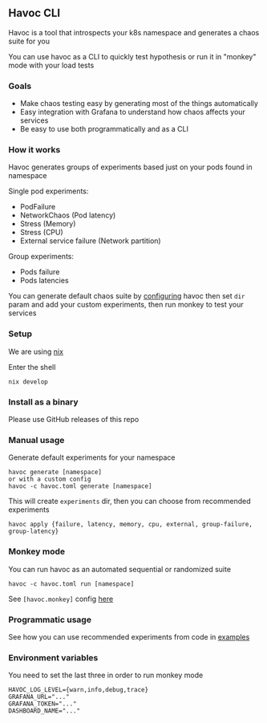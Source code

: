 ## Havoc CLI

Havoc is a tool that introspects your k8s namespace and generates a chaos suite for you

You can use havoc as a CLI to quickly test hypothesis or run it in "monkey" mode with your load tests

### Goals

- Make chaos testing easy by generating most of the things automatically
- Easy integration with Grafana to understand how chaos affects your services
- Be easy to use both programmatically and as a CLI

### How it works
Havoc generates groups of experiments based just on your pods found in namespace

Single pod experiments:

- PodFailure
- NetworkChaos (Pod latency)
- Stress (Memory)
- Stress (CPU)
- External service failure (Network partition)

Group experiments:

- Pods failure
- Pods latencies

You can generate default chaos suite by [configuring](havoc.toml) havoc then set `dir` param and add your custom experiments, then run monkey to test your services

### Setup

We are using [nix](https://nixos.org/)

Enter the shell

```
nix develop
```

### Install as a binary

Please use GitHub releases of this repo

### Manual usage

Generate default experiments for your namespace

```
havoc generate [namespace]
or with a custom config
havoc -c havoc.toml generate [namespace]
```

This will create `experiments` dir, then you can choose from recommended experiments

```
havoc apply {failure, latency, memory, cpu, external, group-failure, group-latency}
```

### Monkey mode
You can run havoc as an automated sequential or randomized suite
```
havoc -c havoc.toml run [namespace]
```
See `[havoc.monkey]` config [here](havoc.toml)

### Programmatic usage

See how you can use recommended experiments from code in [examples](examples)

### Environment variables
You need to set the last three in order to run monkey mode
```
HAVOC_LOG_LEVEL={warn,info,debug,trace}
GRAFANA_URL="..."
GRAFANA_TOKEN="..."
DASHBOARD_NAME="..."
```
